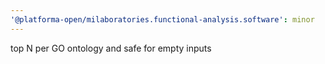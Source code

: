```yaml
---
'@platforma-open/milaboratories.functional-analysis.software': minor
---
```


top N per GO ontology and safe for empty inputs
